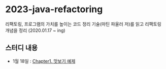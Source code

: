 # 2023-java-refactoring
리팩토링, 프로그램의 가치를 높이는 코드 정리 기술(마틴 파울러 저)를 읽고 리팩토링 개념을 정리 (2020.01.17 ~ ing)



## 스터디 내용

- 1월 18일 : [Chapter1. 맛보기 예제](demo/study/맛보기_예제.md)
